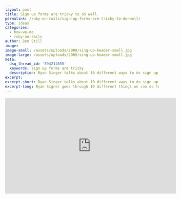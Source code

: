 ```yaml
---
layout: post
title: Sign up forms are tricky to do well
permalink: /ruby-on-rails/sign-up-forms-are-tricky-to-do-well/
type: ideas
categories:
  - how-we-do
  - ruby-on-rails
author: Ben Still
image:
image-small: /assets/uploads/2009/sing-up-header-small.jpg
image-large: /assets/uploads/2009/sing-up-header-small.jpg
meta:
  dsq_thread_id: '594214655'
  keywords: sign up forms are tricky
  description: Ryan Singer talks about 10 different ways to do sign up forms.
excerpt:
excerpt-short: Ryan Singer talks about 10 different ways to do sign up forms.
excerpt-long: Ryan Signer goes through 10 different things we can do to make sign up forms awesome. They are the entry point for conversion, so it's important to focus on visual simplicity and ease of use.
---
```


<iframe width="560" height="315" src="https://www.youtube.com/embed/J00ehBG0VNg?rel=0" frameborder="0" allowfullscreen layout="responsive"></iframe>
